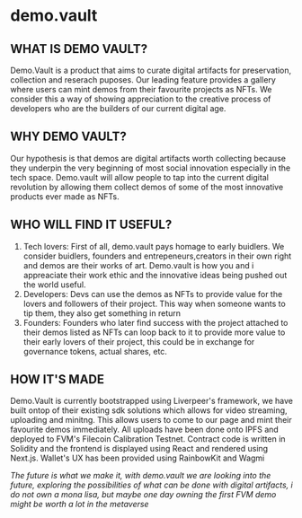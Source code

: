# demo.vault

## WHAT IS DEMO VAULT?
Demo.Vault is a product that aims to curate digital artifacts for preservation, collection and reserach puposes. Our leading feature provides a gallery where users can mint demos from their favourite projects as NFTs. We consider this a way of showing appreciation to the creative process of developers who are the builders of our current digital age.

## WHY DEMO VAULT?
Our hypothesis is that demos are digital artifacts worth collecting because they underpin the very beginning of most social innovation especially in the tech space. Demo.vault will allow people to tap into the current digital revolution by allowing them collect demos of some of the most innovative products ever made as NFTs. 

## WHO WILL FIND IT USEFUL?
1. Tech lovers: First of all, demo.vault pays homage to early buidlers. We consider buidlers, founders and entrepeneurs,creators in their own right and demos are their works of art. Demo.vault is how you and i appreaciate their work ethic and the innovative ideas being pushed out the world useful.
2. Developers: Devs can use the demos as NFTs to provide value for the lovers and followers of their project. This way when someone wants to tip them, they also get something in return
3. Founders: Founders who later find success with the project attached to their demos listed as NFTs can loop back to it to provide more value to their early lovers of their project, this could be in exchange for governance tokens, actual shares, etc.

## HOW IT'S MADE
Demo.Vault is currently bootstrapped using Liverpeer's framework, we have built ontop of their existing sdk solutions which allows for video streaming, uploading and minitng. This allows users to come to our page and mint their favourite demos immediately. 
All uploads have been done onto IPFS and deployed to FVM's Filecoin Calibration Testnet. Contract code is written in Solidity and the frontend is displayed using React and rendered using Next.js. Wallet's UX has been provided using RainbowKit and Wagmi


*The future is what we make it, with demo.vault we are looking into the future, exploring the possibilities of what can be done with digital artifacts, i do not own a mona lisa, but maybe one day owning the first FVM demo might be worth a lot in the metaverse*





